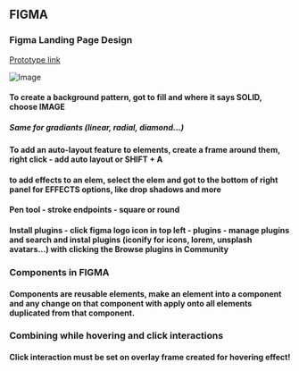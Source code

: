 ## FIGMA
### Figma Landing Page Design

[Prototype link](linkhere "Figma 2021 Crash Course by Example")

![Image](linkhere)

#### To create a background pattern, got to fill and where it says SOLID, choose IMAGE
##### Same for gradiants (linear, radial, diamond...)

#### To add an auto-layout feature to elements, create a frame around them, right click - add auto layout or SHIFT + A

#### to add effects to an elem, select the elem and got to the bottom of right panel for EFFECTS options, like drop shadows and more    

#### Pen tool - stroke endpoints - square or round

#### Install plugins - click figma logo icon in top left - plugins - manage plugins and search and instal plugins (iconify for icons, lorem, unsplash avatars...) with clicking the Browse plugins in Community

### Components in FIGMA
#### Components are reusable elements, make an element into a component and any change on that component with apply onto all elements duplicated from that component. 

### Combining while hovering and click interactions
#### Click interaction must be set on overlay frame created for hovering effect!